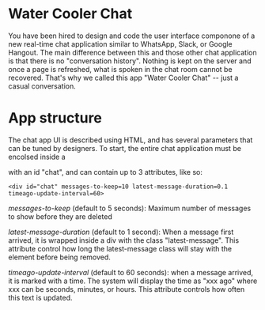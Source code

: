 # Water Cooler Chat

You have been hired to design and code the user interface componone of
a new real-time chat application similar to
WhatsApp, Slack, or Google Hangout.  The main difference between this and
those other chat application is that there is no "conversation history".
Nothing is kept on the server and once a page is refreshed, what is
spoken in the chat room cannot be recovered.  That's why we called this
app "Water Cooler Chat" -- just a casual conversation.

# App structure

The chat app UI is described using HTML, and has several parameters
that can be tuned by designers.  To start, the entire chat application
must be encolsed inside a <div> with an id "chat", and can contain
up to 3 attributes, like so:

```
<div id="chat" messages-to-keep=10 latest-message-duration=0.1 timeago-update-interval=60>
```

*messages-to-keep* (default to 5 seconds): Maximum number of messages to show before they are deleted

*latest-message-duration* (default to 1 second): When a message first arrived, it is wrapped inside a
div with the class "latest-message".  This attribute control how long the latest-message
class will stay with the element before being removed.

*timeago-update-interval* (default to 60 seconds):  when a message arrived, it is marked with a time.
The system will display the time as "xxx ago" where xxx can be seconds, minutes, or hours.  This
attribute controls how often this text is updated.


